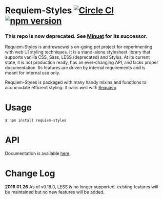 # Requiem-Styles [![Circle CI](https://circleci.com/gh/andrewscwei/requiem-styles/tree/master.svg?style=svg)](https://circleci.com/gh/andrewscwei/requiem-styles/tree/master) [![npm version](https://badge.fury.io/js/requiem-styles.svg)](https://badge.fury.io/js/requiem-styles)

### This repo is now deprecated. See [Minuet](https://github.com/andrewscwei/minuet) for its successor.

Requiem-Styles is andrewscwei's on-going pet project for experimenting with web UI styling techniques. It is a stand-alone stylesheet library that supports vanilla CSS, Sass, LESS (deprecated) and Stylus. At its current state, it is not production ready, has an ever-changing API, and lacks proper documentation. Its features are driven by internal requirements and is meant for internal use only.

Requiem-Styles is packaged with many handy mixins and functions to accomodate efficient styling. It pairs well with [Requiem](https://github.com/andrewscwei/requiem).

# Usage

```
$ npm install requiem-styles
```

# API

Documentation is available [here](http://andrewscwei.github.io/requiem-styles).

# Change Log

**2016.01.26** As of v0.18.0, LESS is no longer supported. existing features will be maintained but no new features will be added.
